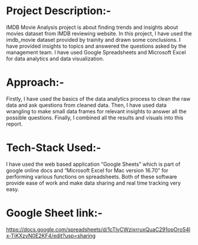 # Project Description:-
IMDB Movie Analysis project is about finding trends and insights about movies dataset from IMDB reviewing website. In this project, I have used the imdb_movie dataset provided by trainity and drawn some conclusions. I have provided insights to topics and answered the questions asked by the management team. I have used Google Spreadsheets and Microsoft Excel for data analytics and data visualization.

# Approach:-
Firstly, I have used the basics of the data analytics process to clean the raw data and ask questions from cleaned data. Then, I have used data wrangling to make small data frames for relevant insights to answer all the possible questions. Finally, I combined all the results and visuals into this report.
# Tech-Stack Used:-
I have used the web based application “Google Sheets” which is part of google online docs and “Microsoft Excel for Mac version 16.70” for performing various functions on spreadsheets. Both of these software provide ease of work and make data sharing and real time tracking very easy.
# Google Sheet link:-
https://docs.google.com/spreadsheets/d/1cTlyCWzixrruxQuaC291opOro54lx-TiKXzvN0E2KF4/edit?usp=sharing
